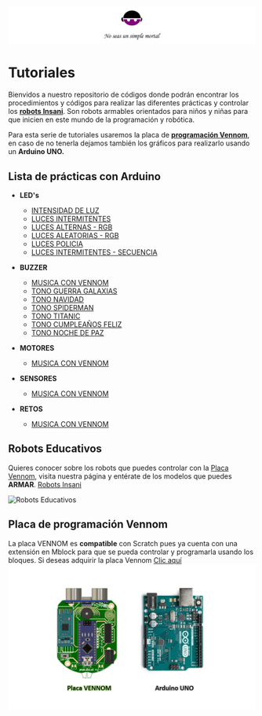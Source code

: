 ![Insani](https://github.com/Insani01/Tutoriales/blob/master/encabezado1.png)

# Tutoriales

Bienvidos a nuestro repositorio de códigos donde podrán encontrar los procedimientos y códigos para realizar las diferentes prácticas y controlar los [**robots Insani**](#Robots-Educativos). Son robots armables orientados para niños y niñas para que inicien en este mundo de la programación y robótica.

Para esta serie de tutoriales usaremos la placa de  [**programación Vennom**](#Placa-de-programación-Vennom), en caso de no tenerla dejamos también los gráficos para realizarlo usando un **Arduino UNO.**


## Lista de prácticas con Arduino

- **LED's**
   - [INTENSIDAD DE LUZ](https://github.com/Insani01/Tutoriales/tree/master/LEDS/intensidad_luz)
   - [LUCES INTERMITENTES](https://github.com/Insani01/Tutoriales/tree/master/LEDS/luz_intermitente)
   - [LUCES ALTERNAS - RGB](https://github.com/Insani01/Tutoriales/tree/master/LEDS/luces_alternas)
   - [LUCES ALEATORIAS - RGB](https://github.com/Insani01/Tutoriales/tree/master/LEDS/luces_aleatorias)
   - [LUCES POLICIA](https://github.com/Insani01/Tutoriales/tree/master/LEDS/luces_policia)
   - [LUCES INTERMITENTES - SECUENCIA](https://github.com/Insani01/Tutoriales/tree/master/LEDS/luces_intermitentes_x5)
   
   
- **BUZZER**
   - [MUSICA CON VENNOM](https://github.com/Insani01/Tutoriales/tree/master/BUZZER/musica_con_Vennom)
   - [TONO GUERRA GALAXIAS](https://github.com/Insani01/Tutoriales/tree/master/BUZZER/Buzzer_Guerra_Galaxias)
   - [TONO NAVIDAD](https://github.com/Insani01/Tutoriales/tree/master/BUZZER/Buzzer_Navidad)
   - [TONO SPIDERMAN](https://github.com/Insani01/Tutoriales/tree/master/BUZZER/Buzzer_Spiderman)
   - [TONO TITANIC](https://github.com/Insani01/Tutoriales/tree/master/BUZZER/Buzzer_Titanic)
   - [TONO CUMPLEAÑOS FELIZ](https://github.com/Insani01/Tutoriales/tree/master/BUZZER/Buzzer_Cumpleanios)
   - [TONO NOCHE DE PAZ](https://github.com/Insani01/Tutoriales/tree/master/BUZZER/Buzzer_Noche_paz)
   
- **MOTORES**
   - [MUSICA CON VENNOM](https://github.com/Insani01/Tutoriales/tree/master/BUZZER/musica_con_Vennom)

- **SENSORES**
   - [MUSICA CON VENNOM](https://github.com/Insani01/Tutoriales/tree/master/BUZZER/musica_con_Vennom)
   
- **RETOS**
   - [MUSICA CON VENNOM](https://github.com/Insani01/Tutoriales/tree/master/BUZZER/musica_con_Vennom)
   


## Robots Educativos

Quieres conocer sobre los robots que puedes controlar con la [Placa Vennom](https://github.com/Insani01/Tutoriales/blob/master/Image-Vennom-Arduino.png), visita nuestra página y entérate de los modelos que puedes **ARMAR**. [Robots Insani](https://www.insani-loja.com/productos)

![Robots Educativos](https://github.com/Insani01/Tutoriales/blob/master/robots_insani2.png)


## Placa de programación Vennom

La placa VENNOM es **compatible** con Scratch pues ya cuenta con una extensión en Mblock para que se pueda controlar y programarla usando los bloques.
Si deseas adquirir la placa Vennom [Clic aquí](https://www.insani-loja.com/contacto)
![Placa de Programación Vennom y Arduino Uno](https://github.com/Insani01/Tutoriales/blob/master/Image-Vennom-Arduino.png)
